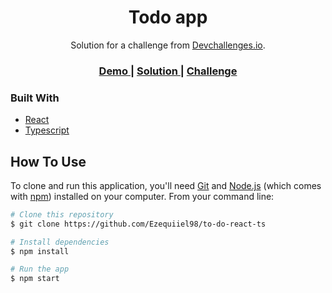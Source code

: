 <!-- Please update value in the {}  -->

<h1 align="center">Todo app</h1>

<div align="center">
   Solution for a challenge from  <a href="http://devchallenges.io" target="_blank">Devchallenges.io</a>.
</div>

<div align="center">
  <h3>
    <a href="https://todo-rts.netlify.app/">
      Demo
    </a>
    <span> | </span>
    <a href="https://devchallenges.io/solutions/5a9tgkyVQSEPu6dsjeQ4">
      Solution
    </a>
    <span> | </span>
    <a href="https://devchallenges.io/challenges/hH6PbOHBdPm6otzw2De5">
      Challenge
    </a>
  </h3>
</div>

### Built With

<!-- This section should list any major frameworks that you built your project using. Here are a few examples.-->

- [React](https://reactjs.org/)
- [Typescript](typescriptlang.org)

## How To Use

To clone and run this application, you'll need [Git](https://git-scm.com) and [Node.js](https://nodejs.org/en/download/) (which comes with [npm](http://npmjs.com)) installed on your computer. From your command line:

```bash
# Clone this repository
$ git clone https://github.com/Ezequiiel98/to-do-react-ts

# Install dependencies
$ npm install

# Run the app
$ npm start
```

